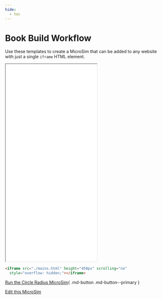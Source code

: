 ```yaml
---
hide:
  - toc
---
```

# Book Build Workflow

Use these templates to create a MicroSim that can
be added to any website with just a single ```iframe``` HTML element.

<iframe src="./main.html" height="650px" scrolling="no"
  style="overflow: hidden;"></iframe>

```html
<iframe src="./mains.html" height="450px" scrolling="no"
  style="overflow: hidden;"></iframe>
```

[Run the Circle Radius MicroSim](./main.html){ .md-button .md-button--primary }

[Edit this MicroSim](https://editor.p5js.org/dmccreary/sketches/dJq4nTXE4)